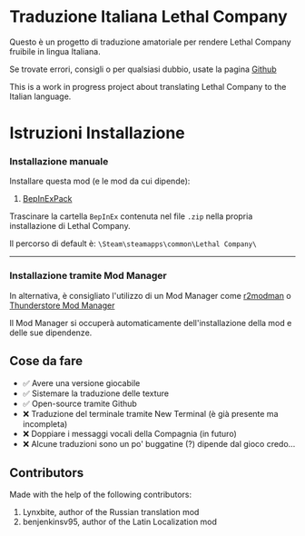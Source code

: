 # Traduzione Italiana Lethal Company

Questo è un progetto di traduzione amatoriale per rendere Lethal Company fruibile in lingua Italiana.

Se trovate errori, consigli o per qualsiasi dubbio, usate la pagina [Github](https://github.com/Macapple96/Traduzione-Lethal-Company)

This is a work in progress project about translating Lethal Company to the Italian language.

# Istruzioni Installazione
### Installazione manuale
Installare questa mod (e le mod da cui dipende):

1. [BepInExPack](https://thunderstore.io/c/lethal-company/p/BepInEx/BepInExPack/)

Trascinare la cartella `BepInEx` contenuta nel file `.zip` nella propria installazione di Lethal Company.

Il percorso di default è: `\Steam\steamapps\common\Lethal Company\`

---

### Installazione tramite Mod Manager

In alternativa, è consigliato l'utilizzo di un Mod Manager come [r2modman](https://thunderstore.io/c/lethal-company/p/ebkr/r2modman/) o [Thunderstore Mod Manager](https://www.overwolf.com/app/Thunderstore-Thunderstore_Mod_Manager)

Il Mod Manager si occuperà automaticamente dell'installazione della mod e delle sue dipendenze.

## Cose da fare

- ✅ Avere una versione giocabile
- ✅ Sistemare la traduzione delle texture 
- ✅ Open-source tramite Github
- ❌ Traduzione del terminale tramite New Terminal (è già presente ma incompleta)
- ❌ Doppiare i messaggi vocali della Compagnia (in futuro)
- ❌ Alcune traduzioni sono un po' buggatine (?) dipende dal gioco credo...

## Contributors

Made with the help of the following contributors:

1. Lynxbite, author of the Russian translation mod
2. benjenkinsv95, author of the Latin Localization mod